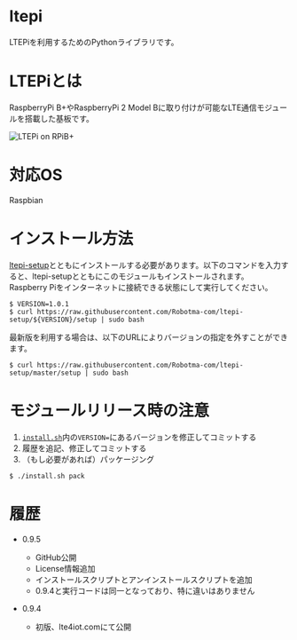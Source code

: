 # ltepi
LTEPiを利用するためのPythonライブラリです。

# LTEPiとは
RaspberryPi B+やRaspberryPi 2 Model Bに取り付けが可能なLTE通信モジュールを搭載した基板です。

![LTEPi on RPiB+](http://lte4iot.com/wp-content/uploads/2015/05/LTEPi01.png)

# 対応OS
Raspbian

# インストール方法
[ltepi-setup](https://github.com/Robotma-com/ltepi-setup)とともにインストールする必要があります。以下のコマンドを入力すると、ltepi-setupとともにこのモジュールもインストールされます。
Raspberry Piをインターネットに接続できる状態にして実行してください。

```
$ VERSION=1.0.1
$ curl https://raw.githubusercontent.com/Robotma-com/ltepi-setup/${VERSION}/setup | sudo bash
```

最新版を利用する場合は、以下のURLによりバージョンの指定を外すことができます。　
```
$ curl https://raw.githubusercontent.com/Robotma-com/ltepi-setup/master/setup | sudo bash
```

# モジュールリリース時の注意
1. [`install.sh`](install.sh)内の`VERSION=`にあるバージョンを修正してコミットする
1. 履歴を追記、修正してコミットする
1. （もし必要があれば）パッケージング
```
$ ./install.sh pack
```


# 履歴
* 0.9.5
  - GitHub公開
  - License情報追加
  - インストールスクリプトとアンインストールスクリプトを追加
  - 0.9.4と実行コードは同一となっており、特に違いはありません

* 0.9.4
  - 初版、lte4iot.comにて公開
